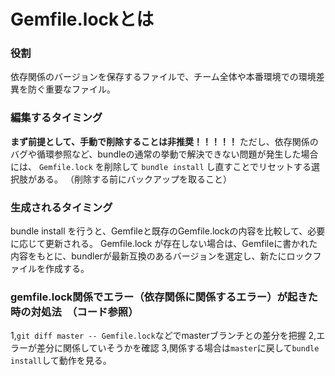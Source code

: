 

# Gemfile.lockとは

### 役割
依存関係のバージョンを保存するファイルで、チーム全体や本番環境での環境差異を防ぐ重要なファイル。

### 編集するタイミング
**まず前提として、手動で削除することは非推奨！！！！！**
ただし、依存関係のバグや循環参照など、bundleの通常の挙動で解決できない問題が発生した場合には、
`Gemfile.lock` を削除して `bundle install` し直すことでリセットする選択肢がある。
（削除する前にバックアップを取ること）

### 生成されるタイミング
bundle install を行うと、Gemfileと既存のGemfile.lockの内容を比較して、必要に応じて更新される。
Gemfile.lock が存在しない場合は、Gemfileに書かれた内容をもとに、bundlerが最新互換のあるバージョンを選定し、新たにロックファイルを作成する。

### gemfile.lock関係でエラー（依存関係に関係するエラー）が起きた時の対処法　（コード参照）

1,`git diff master -- Gemfile.lock`などでmasterブランチとの差分を把握
2,エラーが差分に関係していそうかを確認
3,関係する場合は`master`に戻して`bundle install`して動作を見る。